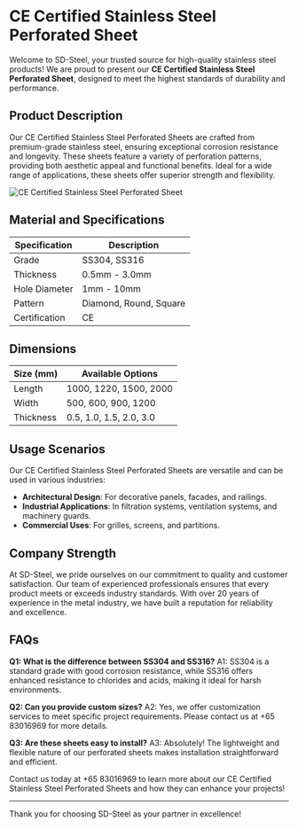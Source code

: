 # CE Certified Stainless Steel Perforated Sheet

Welcome to SD-Steel, your trusted source for high-quality stainless steel products! We are proud to present our **CE Certified Stainless Steel Perforated Sheet**, designed to meet the highest standards of durability and performance.

## Product Description
Our CE Certified Stainless Steel Perforated Sheets are crafted from premium-grade stainless steel, ensuring exceptional corrosion resistance and longevity. These sheets feature a variety of perforation patterns, providing both aesthetic appeal and functional benefits. Ideal for a wide range of applications, these sheets offer superior strength and flexibility.

![CE Certified Stainless Steel Perforated Sheet](https://github.com/user-attachments/assets/2567258e-e124-4816-932d-1809bd27ef0b)

## Material and Specifications
| Specification | Description |
|---------------|-------------|
| Grade         | SS304, SS316 |
| Thickness     | 0.5mm - 3.0mm |
| Hole Diameter | 1mm - 10mm   |
| Pattern       | Diamond, Round, Square |
| Certification | CE |

## Dimensions
| Size (mm)    | Available Options |
|--------------|-------------------|
| Length       | 1000, 1220, 1500, 2000 |
| Width        | 500, 600, 900, 1200 |
| Thickness    | 0.5, 1.0, 1.5, 2.0, 3.0 |

## Usage Scenarios
Our CE Certified Stainless Steel Perforated Sheets are versatile and can be used in various industries:
- **Architectural Design**: For decorative panels, facades, and railings.
- **Industrial Applications**: In filtration systems, ventilation systems, and machinery guards.
- **Commercial Uses**: For grilles, screens, and partitions.

## Company Strength
At SD-Steel, we pride ourselves on our commitment to quality and customer satisfaction. Our team of experienced professionals ensures that every product meets or exceeds industry standards. With over 20 years of experience in the metal industry, we have built a reputation for reliability and excellence.

## FAQs
**Q1: What is the difference between SS304 and SS316?**
A1: SS304 is a standard grade with good corrosion resistance, while SS316 offers enhanced resistance to chlorides and acids, making it ideal for harsh environments.

**Q2: Can you provide custom sizes?**
A2: Yes, we offer customization services to meet specific project requirements. Please contact us at +65 83016969 for more details.

**Q3: Are these sheets easy to install?**
A3: Absolutely! The lightweight and flexible nature of our perforated sheets makes installation straightforward and efficient.

Contact us today at +65 83016969 to learn more about our CE Certified Stainless Steel Perforated Sheets and how they can enhance your projects!

---

Thank you for choosing SD-Steel as your partner in excellence!